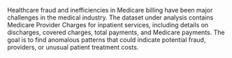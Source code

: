 Healthcare fraud and inefficiencies in Medicare billing have been major challenges in the medical industry. 
The dataset under analysis contains Medicare Provider Charges for inpatient services, including details on discharges, covered charges, total payments, and Medicare payments. 
The goal is to find anomalous patterns that could indicate potential fraud, providers, or unusual patient treatment costs.
